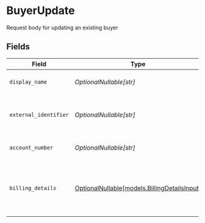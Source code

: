 # BuyerUpdate

Request body for updating an existing buyer


## Fields

| Field                                                                            | Type                                                                             | Required                                                                         | Description                                                                      | Example                                                                          |
| -------------------------------------------------------------------------------- | -------------------------------------------------------------------------------- | -------------------------------------------------------------------------------- | -------------------------------------------------------------------------------- | -------------------------------------------------------------------------------- |
| `display_name`                                                                   | *OptionalNullable[str]*                                                          | :heavy_minus_sign:                                                               | The display name for the buyer.                                                  | John Doe                                                                         |
| `external_identifier`                                                            | *OptionalNullable[str]*                                                          | :heavy_minus_sign:                                                               | The merchant identifier for this buyer.                                          | buyer-12345                                                                      |
| `account_number`                                                                 | *OptionalNullable[str]*                                                          | :heavy_minus_sign:                                                               | The buyer account number                                                         |                                                                                  |
| `billing_details`                                                                | [OptionalNullable[models.BillingDetailsInput]](../models/billingdetailsinput.md) | :heavy_minus_sign:                                                               | The billing name, address, email, and other fields for this buyer.               |                                                                                  |